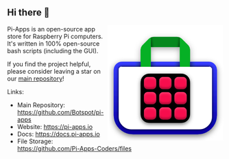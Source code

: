 ## Hi there 👋

<img src="https://github.com/Botspot/pi-apps/blob/master/icons/logo.png?raw=true" align="right" height="270px"/>

Pi-Apps is an open-source app store for Raspberry Pi computers. It's written in 100% open-source bash scripts (including the GUI).

If you find the project helpful, please consider leaving a star on our [main repository](https://github.com/Botspot/pi-apps/)!

Links:
- Main Repository: https://github.com/Botspot/pi-apps
- Website: https://pi-apps.io
- Docs: https://docs.pi-apps.io
- File Storage: https://github.com/Pi-Apps-Coders/files
